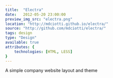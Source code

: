 ```yaml
---
title:  "Electra"
date:   2012-05-20 23:00:00
preview_img_src: "electra.png"
location: "http://mdciotti.github.io/electra/"
source: "http://github.com/mdciotti/electra/"
tags: design
type: "Design"
available: true
attributes: {
	technologies: [HTML, LESS]
}
---
```


A simple company website layout and theme
